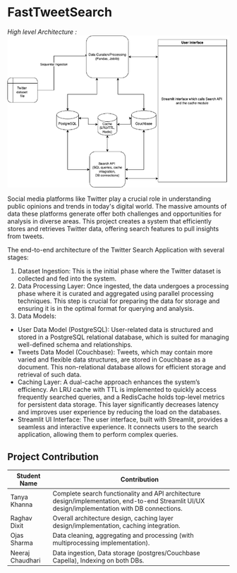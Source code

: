 # FastTweetSearch

*High level Architecture :*
![Architecture](./assets/dbms_finals.png)

Social media platforms like Twitter play a crucial role in understanding public opinions and trends in today's digital world. The massive amounts of data these platforms generate offer both challenges and opportunities for analysis in diverse areas. This project creates a system that efficiently stores and retrieves Twitter data, offering search features to pull insights from tweets. 

The end-to-end architecture of the Twitter Search Application with several stages:
1. Dataset Ingestion: This is the initial phase where the Twitter dataset is collected and fed into the system.
2. Data Processing Layer: Once ingested, the data undergoes a processing phase where it is curated and aggregated using parallel processing techniques. This step is crucial for preparing the data for storage and ensuring it is in the optimal format for querying and analysis.
3. Data Models:
- User Data Model (PostgreSQL): User-related data is structured and stored in a PostgreSQL relational database, which is suited for managing well-defined schema and relationships.
- Tweets Data Model (Couchbase): Tweets, which may contain more varied and flexible data structures, are stored in Couchbase as a document. This non-relational database allows for efficient storage and retrieval of such data.
- Caching Layer: A dual-cache approach enhances the system’s efficiency. An LRU cache with TTL is implemented to quickly access frequently searched queries, and a RedisCache holds top-level metrics for persistent data storage. This layer significantly decreases latency and improves user experience by reducing the load on the databases.
- Streamlit UI Interface: The user interface, built with Streamlit, provides a seamless and interactive experience. It connects users to the search application, allowing them to perform complex queries.

## Project Contribution

| Student Name      | Contribution |
| ----------------- | ------------ |
| Tanya Khanna      | Complete search functionality and API architecture design/implementation, end-to-end Streamlit UI/UX design/implementation with DB connections. |
| Raghav Dixit      | Overall architecture design, caching layer design/implementation, caching integration. |
| Ojas Sharma       | Data cleaning, aggregating and processing (with multiprocessing implementation). |
| Neeraj Chaudhari  | Data ingestion, Data storage (postgres/Couchbase Capella), Indexing on both DBs. |

